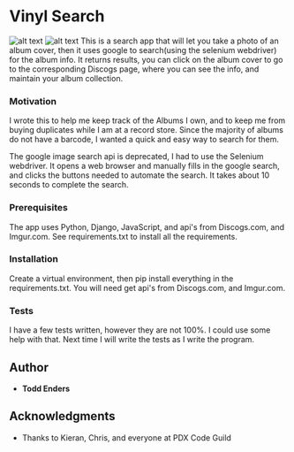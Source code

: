 # Vinyl Search

![alt text](https://raw.githubusercontent.com/enderst3/mycapstone/beb0a29815ec7180b8fd6c4eed4e0c3f85517cac/images/homepagecrop.png)
![alt text](https://github.com/enderst3/mycapstone/blob/master/images/search%20resultscrop2.png?raw=true)
This is a search app that will let you take a photo of an album cover, then it uses google to search(using the selenium webdriver) for the album info.  It returns results, you can click on the album cover to go to the corresponding Discogs page, where you can see the info, and maintain your album collection.

### Motivation

I wrote this to help me keep track of the Albums I own, and to keep me from buying duplicates while I am at a record store.  Since the majority of albums do not have a barcode, I wanted a quick and easy way to search for them.

The google image search api is deprecated, I had to use the Selenium webdriver.  It opens a web browser and manually fills in the google search, and clicks the buttons needed to automate the search.  It takes about 10 seconds to complete the search.

### Prerequisites

The app uses Python, Django, JavaScript, and api's from Discogs.com, and Imgur.com.
See requirements.txt to install all the requirements.

### Installation

Create a virtual environment, then pip install everything in the requirements.txt.
You will need get api's from Discogs.com, and Imgur.com.

### Tests

I have a few tests written, however they are not 100%.  I could use some help with that.  Next time I will write the tests as I write the program.

## Author

* **Todd Enders**

## Acknowledgments

* Thanks to  Kieran, Chris, and everyone at PDX Code Guild
